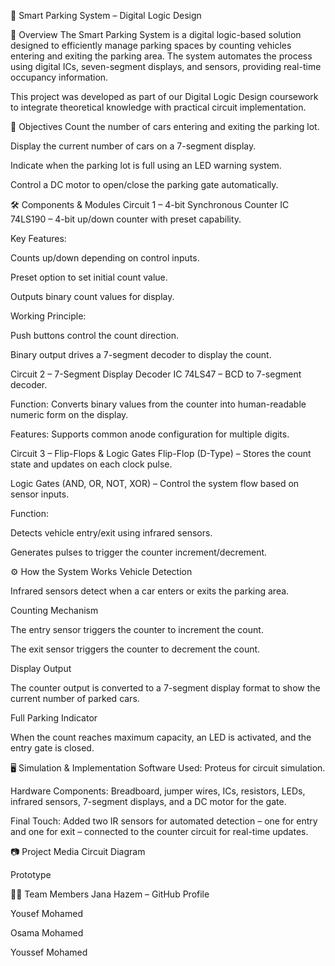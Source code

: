 🚗 Smart Parking System – Digital Logic Design


📌 Overview
The Smart Parking System is a digital logic-based solution designed to efficiently manage parking spaces by counting vehicles entering and exiting the parking area. The system automates the process using digital ICs, seven-segment displays, and sensors, providing real-time occupancy information.

This project was developed as part of our Digital Logic Design coursework to integrate theoretical knowledge with practical circuit implementation.

🎯 Objectives
Count the number of cars entering and exiting the parking lot.

Display the current number of cars on a 7-segment display.

Indicate when the parking lot is full using an LED warning system.

Control a DC motor to open/close the parking gate automatically.

🛠 Components & Modules
Circuit 1 – 4-bit Synchronous Counter
IC 74LS190 – 4-bit up/down counter with preset capability.

Key Features:

Counts up/down depending on control inputs.

Preset option to set initial count value.

Outputs binary count values for display.

Working Principle:

Push buttons control the count direction.

Binary output drives a 7-segment decoder to display the count.

Circuit 2 – 7-Segment Display Decoder
IC 74LS47 – BCD to 7-segment decoder.

Function: Converts binary values from the counter into human-readable numeric form on the display.

Features: Supports common anode configuration for multiple digits.

Circuit 3 – Flip-Flops & Logic Gates
Flip-Flop (D-Type) – Stores the count state and updates on each clock pulse.

Logic Gates (AND, OR, NOT, XOR) – Control the system flow based on sensor inputs.

Function:

Detects vehicle entry/exit using infrared sensors.

Generates pulses to trigger the counter increment/decrement.

⚙ How the System Works
Vehicle Detection

Infrared sensors detect when a car enters or exits the parking area.

Counting Mechanism

The entry sensor triggers the counter to increment the count.

The exit sensor triggers the counter to decrement the count.

Display Output

The counter output is converted to a 7-segment display format to show the current number of parked cars.

Full Parking Indicator

When the count reaches maximum capacity, an LED is activated, and the entry gate is closed.

🖥 Simulation & Implementation
Software Used: Proteus for circuit simulation.

Hardware Components: Breadboard, jumper wires, ICs, resistors, LEDs, infrared sensors, 7-segment displays, and a DC motor for the gate.

Final Touch: Added two IR sensors for automated detection – one for entry and one for exit – connected to the counter circuit for real-time updates.

📷 Project Media
Circuit Diagram

Prototype

👨‍💻 Team Members
Jana Hazem – GitHub Profile

Yousef Mohamed

Osama Mohamed

Youssef Mohamed

